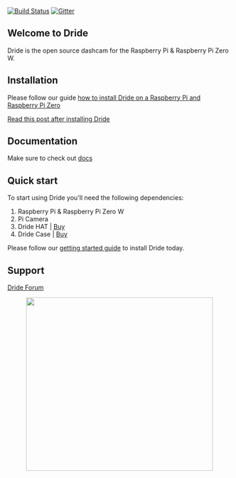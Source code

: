 [![Build Status](https://travis-ci.org/dride/Cardigan.svg?branch=master)](https://travis-ci.org/dride/Cardigan) [![Gitter](https://badges.gitter.im/dride/Cardigan.svg)](https://gitter.im/CardiganCam/Cardigan?utm_source=badge&utm_medium=badge&utm_campaign=pr-badge)

## Welcome to Dride
Dride is the open source dashcam for the Raspberry Pi & Raspberry Pi Zero W.

## Installation
Please follow our guide [how to install Dride on a Raspberry Pi and Raspberry Pi Zero](https://dride.io/c/getting_started)

[Read this post after installing Dride](https://dride.io/thread/getting-started-with-dride-early-preview__-Kkjnf-AgdlHutD_em-q)

## Documentation
Make sure to check out [docs](https://dride.io/documentation)

## Quick start
To start using Dride you'll need the following dependencies:

1. Raspberry Pi & Raspberry Pi Zero W
2. Pi Camera
3. Dride HAT | [Buy](https://dride.io/store)
3. Dride Case | [Buy](https://dride.io/store)

Please follow our [getting started guide](https://dride.io/c/getting_started) to install Dride today.

## Support
[Dride Forum](https://dride.io/forum)


<p align="center">
  <img width="420" height="390" src="https://dride.io/assets/images/zero/storeMain.png">
</p>




